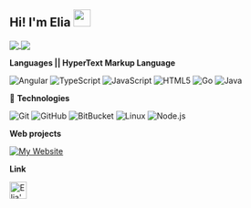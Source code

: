 ## **Hi! I'm Elia** <img src="https://raw.githubusercontent.com/MartinHeinz/MartinHeinz/master/wave.gif" width="30px">
<a href="https://github.com/twopill/twopill">
 <img align="center" src="https://github-readme-stats.vercel.app/api?username=twopill&count_private=true&show_icons=true&theme=crypto&bg_color=252525&text_color=ffffff&icon_color=dd4c35&title_color=dd4c35&hide_border=true" />
</a>

<a href="https://github.com/twopill/twopill">
  <img align="center" src="https://github-readme-stats.vercel.app/api/top-langs/?username=twopill&hide=css,scss, java&icon_color=2bbc8a&theme=vue&langs_count=8&layout=compact" />
</a>

**Languages || HyperText Markup Language** <!-- lol -->

![Angular](https://img.shields.io/badge/-Angular-000000?style=for-the-badge&logo=angular&logoColor=2bbc9a&color=24292E)
![TypeScript](https://img.shields.io/badge/-TypeScript-000000?style=for-the-badge&logo=typescript&logoColor=2bbc9a&color=24292E)
![JavaScript](https://img.shields.io/badge/-JavaScript-000000?style=for-the-badge&logo=javascript&logoColor=2bbc9a&color=24292E)
![HTML5](https://img.shields.io/badge/-HTML5-000000?style=for-the-badge&logo=HTML5&logoColor=2bbc9a&color=24292E)
![Go](https://img.shields.io/badge/-Go-informational?style=for-the-badge&logo=go&logoColor=2bbc9a&color=24292E)
![Java](https://img.shields.io/badge/-Java-000000?style=for-the-badge&logo=Java&logoColor=2bbc9a&color=24292E)

 🔧 **Technologies**
 
![Git](https://img.shields.io/badge/-Git-000000?style=for-the-badge&logo=git&logoColor=2bbc9a&color=24292E)
![GitHub](https://img.shields.io/badge/-GitHub-000000?style=for-the-badge&logo=github&logoColor=2bbc9a&color=24292E)
![BitBucket](https://img.shields.io/badge/-BitBucket-000000?style=for-the-badge&logo=bitbucket&logoColor=2bbc9a&color=24292E)
![Linux](https://img.shields.io/badge/-Linux-000000?style=for-the-badge&logo=linux&logoColor=2bbc9a&color=24292E)
![Node.js](https://img.shields.io/badge/-Node.js-000000?style=for-the-badge&logo=node.js&logoColor=2bbc9a&color=24292E)



**Web projects**

[![My Website](https://img.shields.io/badge/-🧬&nbsp;&nbsp;My&nbsp;Website-000000?style=for-the-badge&logoColor=2bbc9a&color=24292E)](https://github.com/twopill/elia)

**Link**

<a href="https://dev.to/twopill">
  <img src="https://d2fltix0v2e0sb.cloudfront.net/dev-badge.svg" alt="Elia's DEV Profile" height="30" width="30">
</a>

